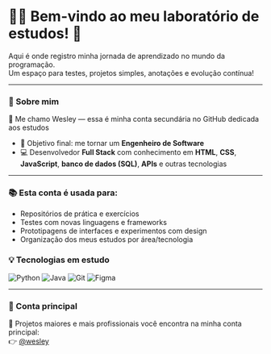 # 👨‍💻 Bem-vindo ao meu laboratório de estudos! 🧪
Aqui é onde registro minha jornada de aprendizado no mundo da programação.<br/>
Um espaço para testes, projetos simples, anotações e evolução contínua!

---

### 🚀 Sobre mim

🧔 Me chamo Wesley — essa é minha conta secundária no GitHub dedicada aos estudos  
- 🎯 Objetivo final: me tornar um **Engenheiro de Software**  
- 💻 Desenvolvedor **Full Stack** com conhecimento em **HTML**, **CSS**, **JavaScript**, **banco de dados (SQL)**, **APIs** e outras tecnologias  

---

### 📚 Esta conta é usada para:

- Repositórios de prática e exercícios
- Testes com novas linguagens e frameworks
- Prototipagens de interfaces e experimentos com design
- Organização dos meus estudos por área/tecnologia

### 💡 Tecnologias em estudo

![Python](https://img.shields.io/badge/-Python-3776AB?logo=python&logoColor=fff&style=flat)
![Java](https://img.shields.io/badge/-Java-007396?logo=java&logoColor=fff&style=flat)
![Git](https://img.shields.io/badge/-Git-F05032?logo=git&logoColor=fff&style=flat)
![Figma](https://img.shields.io/badge/-Figma-F24E1E?logo=figma&logoColor=fff&style=flat)

---


### 🔗 Conta principal

📍 Projetos maiores e mais profissionais você encontra na minha conta principal:  
👉 [@wesley](https://github.com/WesleyJunio0)
